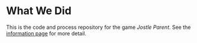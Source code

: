 # What We Did

This is the code and process repository for the game *Jostle Parent*. See the [information page](info/) for more detail.
